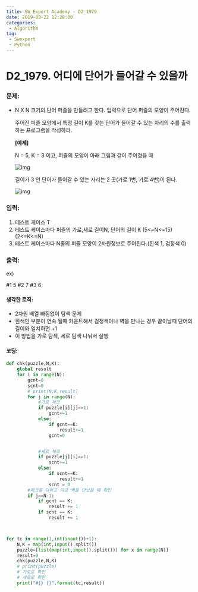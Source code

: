 ```yaml
---
title: SW Expert Academy - D2_1979
date: 2019-08-22 12:28:00
categories:
 - Algorithm
tag:
 - Swexpert
 - Python
---
```


# D2_1979. 어디에 단어가 들어갈 수 있을까

### 문제:

- N X N 크기의 단어 퍼즐을 만들려고 한다. 입력으로 단어 퍼즐의 모양이 주어진다.

  주어진 퍼즐 모양에서 특정 길이 K를 갖는 단어가 들어갈 수 있는 자리의 수를 출력하는 프로그램을 작성하라.

  **[예제]**

  N = 5, K = 3 이고, 퍼즐의 모양이 아래 그림과 같이 주어졌을 때

  ![img](https://www.swexpertacademy.com/main/common/fileDownload.do?downloadType=CKEditorImages&fileId=AV5PuqX6AawDFAUq)

  길이가 3 인 단어가 들어갈 수 있는 자리는 2 곳(가로 1번, 가로 4번)이 된다.

   

  ![img](https://www.swexpertacademy.com/main/common/fileDownload.do?downloadType=CKEditorImages&fileId=AV5Puv2aAa4DFAUq)

### 입력:

1. 테스트 케이스 T
2. 테스트 케이스마다 퍼즐의 가로,세로 길이N, 단어의 길이 K   (5<=N<=15)   (2<=K<=N)
3. 테스트 케이스마다 N줄의 퍼즐 모양이 2차원정보로 주어진다.(흰색 1, 검정색 0)



### 출력:

ex)

#1 5
#2 7
#3 6



#### 생각한 로직:

- 2차원 배열 빠짐없이 탐색 문제
- 흰색인 부분이 연속 될때 카운트해서 검정색이나 벽을 만나는 경우 끝이날때 단어의 길이와 일치하면 +1
- 이 방법을 가로 탐색, 세로 탐색 나눠서 실행



#### 코딩:

```python
def chk(puzzle,N,K):
    global result
    for i in range(N):
        gcnt=0
        scnt=0
        # print(N,K,result)
        for j in range(N):
            #가로 체크
            if puzzle[i][j]==1:
                gcnt+=1
            else:
                if gcnt==K:
                    result+=1
                gcnt=0


            #세로 체크
            if puzzle[j][i]==1:
                scnt+=1
            else:
                if scnt==K:
                    result+=1
                scnt = 0
        #체크를 다하고 지금 벽을 만났을 때 확인 
        if j==N-1:
            if gcnt == K:
                result += 1
            if scnt == K:
                result += 1



for tc in range(1,int(input())+1):
    N,K = map(int,input().split())
    puzzle=[list(map(int,input().split())) for x in range(N)]
    result=0
    chk(puzzle,N,K)
    # print(puzzle)
    # 가로로 확인
    # 세로로 확인
    print("#{} {}".format(tc,result))
```



[출처]: https://www.swexpertacademy.com/